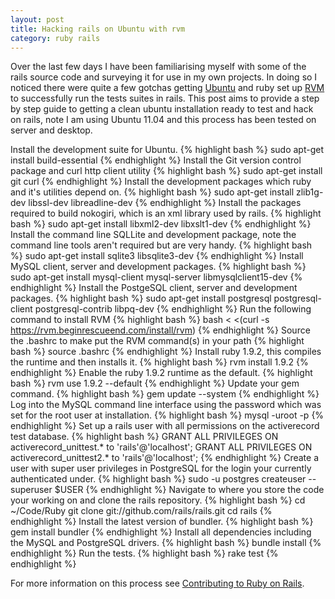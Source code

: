 ```yaml
---
layout: post
title: Hacking rails on Ubuntu with rvm
category: ruby rails 
---
```

Over the last few days I have been familiarising myself with some of the rails source code and surveying it for use in my own projects. In doing so I noticed there were quite a few gotchas getting [Ubuntu](http://www.ubuntu.com/) and ruby set up [RVM](http://rvm.beginrescueend.com/) to successfully run the tests suites in rails. This post aims to provide a step by step guide to getting a clean ubuntu installation ready to test and hack on rails, note I am using Ubuntu 11.04 and this process has been tested on server and desktop.

Install the development suite for Ubuntu.
{% highlight bash %}
sudo apt-get install build-essential
{% endhighlight %}
Install the Git version control package and curl http client utility
{% highlight bash %}
sudo apt-get install git curl
{% endhighlight %}
Install the development packages which ruby and it's utilities depend on.
{% highlight bash %}
sudo apt-get install zlib1g-dev libssl-dev libreadline-dev
{% endhighlight %}
Install the packages required to build nokogiri, which is an xml library used by rails.
{% highlight bash %}
sudo apt-get install libxml2-dev libxslt1-dev
{% endhighlight %}
Install the command line SQLLite and development package, note the command line tools aren't required but are very handy.
{% highlight bash %}
sudo apt-get install sqlite3 libsqlite3-dev
{% endhighlight %}
Install MySQL client, server and development packages.
{% highlight bash %}
sudo apt-get install mysql-client mysql-server libmysqlclient15-dev
{% endhighlight %}
Install the PostgeSQL client, server and development packages.
{% highlight bash %}
sudo apt-get install postgresql postgresql-client postgresql-contrib libpq-dev
{% endhighlight %}
Run the following command to install RVM
{% highlight bash %}
bash < <(curl -s https://rvm.beginrescueend.com/install/rvm)
{% endhighlight %}
Source the .bashrc to make put the RVM command(s) in your path
{% highlight bash %}
source .bashrc
{% endhighlight %}
Install ruby 1.9.2, this compiles the runtime and then installs it.
{% highlight bash %}
rvm install 1.9.2
{% endhighlight %}
Enable the ruby 1.9.2 runtime as the default.
{% highlight bash %}
rvm use 1.9.2 --default
{% endhighlight %}
Update your gem command.
{% highlight bash %}
gem update --system
{% endhighlight %}
Log into the MySQL command line interface using the password which was set for the root user at installation.
{% highlight bash %}
mysql -uroot -p
{% endhighlight %}
Set up a rails user with all permissions on the activerecord test database.
{% highlight bash %}
GRANT ALL PRIVILEGES ON activerecord_unittest.* to 'rails'@'localhost';
GRANT ALL PRIVILEGES ON activerecord_unittest2.* to 'rails'@'localhost';
{% endhighlight %}
Create a user with super user privileges in PostgreSQL for the login your currently authenticated under.
{% highlight bash %}
sudo -u postgres createuser --superuser $USER
{% endhighlight %}
Navigate to where you store the code your working on and clone the rails repository.
{% highlight bash %}
cd ~/Code/Ruby
git clone git://github.com/rails/rails.git
cd rails
{% endhighlight %}
Install the latest version of bundler.
{% highlight bash %}
gem install bundler
{% endhighlight %}
Install all dependencies including the MySQL and PostgreSQL drivers.
{% highlight bash %}
bundle install
{% endhighlight %}
Run the tests.
{% highlight bash %}
rake test
{% endhighlight %}

For more information on this process see [Contributing to Ruby on Rails](http://guides.rubyonrails.org/contributing_to_ruby_on_rails.html).
